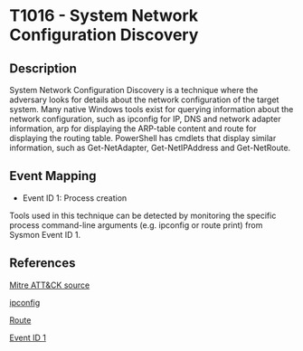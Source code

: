 # T1016 - System Network Configuration Discovery

## Description

System Network Configuration Discovery is a technique where the adversary looks for details about the network configuration of the target system. Many native Windows tools exist for querying information about the network configuration, such as ipconfig for IP, DNS and network adapter information, arp for displaying the ARP-table content and route for displaying the routing table. PowerShell has cmdlets that display similar information, such as Get-NetAdapter, Get-NetIPAddress and Get-NetRoute.

## Event Mapping

* Event ID 1: Process creation

Tools used in this technique can be detected by monitoring the specific process command-line arguments (e.g. ipconfig or route print) from Sysmon Event ID 1.

## References

[Mitre ATT&CK source](https://attack.mitre.org/techniques/T1016/)

[ipconfig](https://docs.microsoft.com/en-us/windows-server/administration/windows-commands/ipconfig)

[Route](https://docs.microsoft.com/en-us/previous-versions/windows/it-pro/windows-server-2012-r2-and-2012/ff961510(v=ws.11))

[Event ID 1](https://docs.microsoft.com/en-us/sysinternals/downloads/sysmon#event-id-1-process-creation)
